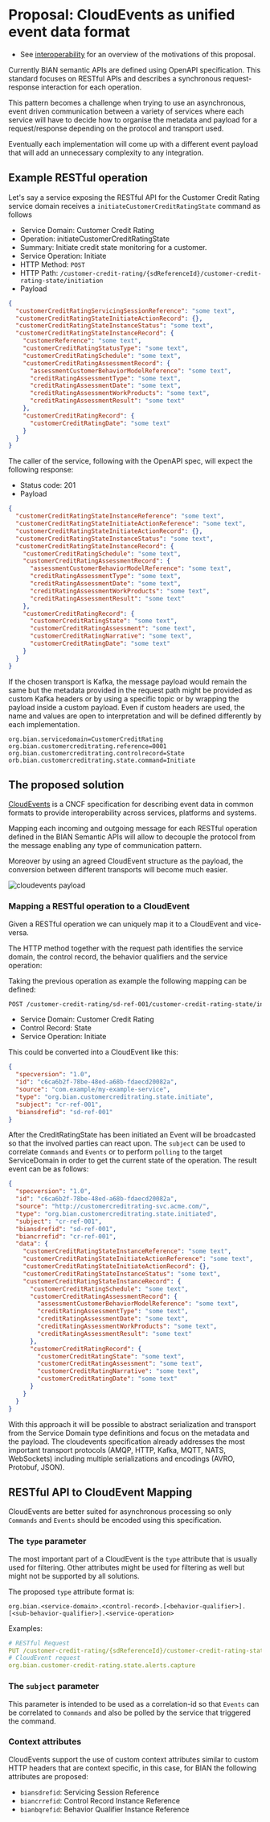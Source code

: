 # Proposal: CloudEvents as unified event data format

- See [interoperability](./interoperability.md) for an overview of the motivations of this proposal.

Currently BIAN semantic APIs are defined using OpenAPI specification. This standard focuses on RESTful APIs and describes a synchronous request-response interaction for each operation.

This pattern becomes a challenge when trying to use an asynchronous, event driven communication between a variety of services where each service will have to decide how to organise the metadata and payload for a request/response depending on the protocol and transport used.

Eventually each implementation will come up with a different event payload that will add an unnecessary complexity to any integration.

## Example RESTful operation

Let's say a service exposing the RESTful API for the Customer Credit Rating service domain receives a `initiateCustomerCreditRatingState` command as follows

- Service Domain: Customer Credit Rating
- Operation: initiateCustomerCreditRatingState
- Summary: Initiate credit state monitoring for a customer.
- Service Operation: Initiate
- HTTP Method: `POST`
- HTTP Path: `/customer-credit-rating/{sdReferenceId}/customer-credit-rating-state/initiation`
- Payload

```json
{
  "customerCreditRatingServicingSessionReference": "some text",
  "customerCreditRatingStateInitiateActionRecord": {},
  "customerCreditRatingStateInstanceStatus": "some text",
  "customerCreditRatingStateInstanceRecord": {
    "customerReference": "some text",
    "customerCreditRatingStatusType": "some text",
    "customerCreditRatingSchedule": "some text",
    "customerCreditRatingAssessmentRecord": {
      "assessmentCustomerBehaviorModelReference": "some text",
      "creditRatingAssessmentType": "some text",
      "creditRatingAssessmentDate": "some text",
      "creditRatingAssessmentWorkProducts": "some text",
      "creditRatingAssessmentResult": "some text"
    },
    "customerCreditRatingRecord": {
      "customerCreditRatingDate": "some text"
    }
  }
}
```

The caller of the service, following with the OpenAPI spec, will expect the following response:

- Status code: 201
- Payload

```json
{
  "customerCreditRatingStateInstanceReference": "some text",
  "customerCreditRatingStateInitiateActionReference": "some text",
  "customerCreditRatingStateInitiateActionRecord": {},
  "customerCreditRatingStateInstanceStatus": "some text",
  "customerCreditRatingStateInstanceRecord": {
    "customerCreditRatingSchedule": "some text",
    "customerCreditRatingAssessmentRecord": {
      "assessmentCustomerBehaviorModelReference": "some text",
      "creditRatingAssessmentType": "some text",
      "creditRatingAssessmentDate": "some text",
      "creditRatingAssessmentWorkProducts": "some text",
      "creditRatingAssessmentResult": "some text"
    },
    "customerCreditRatingRecord": {
      "customerCreditRatingState": "some text",
      "customerCreditRatingAssessment": "some text",
      "customerCreditRatingNarrative": "some text",
      "customerCreditRatingDate": "some text"
    }
  }
}
```

If the chosen transport is Kafka, the message payload would remain the same but the metadata provided in the request path might be
provided as custom Kafka headers or by using a specific topic or by wrapping the payload inside a custom payload. Even if custom headers
are used, the name and values are open to interpretation and will be defined differently by each implementation.

```properties
org.bian.servicedomain=CustomerCreditRating
org.bian.customercreditrating.reference=0001
org.bian.customercreditrating.controlrecord=State
orb.bian.customercreditrating.state.command=Initiate
```

## The proposed solution

[CloudEvents](https://github.com/cloudevents/spec) is a CNCF specification for describing event data in common formats to provide interoperability across services, platforms and systems.

Mapping each incoming and outgoing message for each RESTful operation defined in the BIAN Semantic APIs will allow to decouple the protocol from the message enabling any type of communication pattern.

Moreover by using an agreed CloudEvent structure as the payload, the conversion between different transports will become much easier.

![cloudevents payload](./images/cloudevents-payload.png)

### Mapping a RESTful operation to a CloudEvent

Given a RESTful operation we can uniquely map it to a CloudEvent and vice-versa.

The HTTP method together with the request path identifies the service domain, the control record, the behavior qualifiers and the service operation:

Taking the previous operation as example the following mapping can be defined:

```bash
POST /customer-credit-rating/sd-ref-001/customer-credit-rating-state/initiation
```

- Service Domain: Customer Credit Rating
- Control Record: State
- Service Operation: Initiate

This could be converted into a CloudEvent like this:

```json
{
  "specversion": "1.0",
  "id": "c6ca6b2f-78be-48ed-a68b-fdaecd20082a",
  "source": "com.example/my-example-service",
  "type": "org.bian.customercreditrating.state.initiate",
  "subject": "cr-ref-001",
  "biansdrefid": "sd-ref-001"
}
```

After the CreditRatingState has been initiated an Event will be broadcasted so that the involved parties can react upon.
The `subject` can be used to correlate `Commands` and `Events` or to perform `polling` to the target ServiceDomain in order
to get the current state of the operation. The result event can be as follows:

```json
{
  "specversion": "1.0",
  "id": "c6ca6b2f-78be-48ed-a68b-fdaecd20082a",
  "source": "http://customercreditrating-svc.acme.com/",
  "type": "org.bian.customercreditrating.state.initiated",
  "subject": "cr-ref-001",
  "biansdrefid": "sd-ref-001",
  "biancrrefid": "cr-ref-001",
  "data": {
    "customerCreditRatingStateInstanceReference": "some text",
    "customerCreditRatingStateInitiateActionReference": "some text",
    "customerCreditRatingStateInitiateActionRecord": {},
    "customerCreditRatingStateInstanceStatus": "some text",
    "customerCreditRatingStateInstanceRecord": {
      "customerCreditRatingSchedule": "some text",
      "customerCreditRatingAssessmentRecord": {
        "assessmentCustomerBehaviorModelReference": "some text",
        "creditRatingAssessmentType": "some text",
        "creditRatingAssessmentDate": "some text",
        "creditRatingAssessmentWorkProducts": "some text",
        "creditRatingAssessmentResult": "some text"
      },
      "customerCreditRatingRecord": {
        "customerCreditRatingState": "some text",
        "customerCreditRatingAssessment": "some text",
        "customerCreditRatingNarrative": "some text",
        "customerCreditRatingDate": "some text"
      }
    }
  }
}
```

With this approach it will be possible to abstract serialization and transport from the Service Domain type definitions
and focus on the metadata and the payload. The cloudevents specification already addresses the most important
transport protocols (AMQP, HTTP, Kafka, MQTT, NATS, WebSockets) including multiple serializations and encodings
(AVRO, Protobuf, JSON).

## RESTful API to CloudEvent Mapping

CloudEvents are better suited for asynchronous processing so only `Commands` and `Events` should be encoded using
this specification.

### The `type` parameter

The most important part of a CloudEvent is the `type` attribute that is usually used for filtering. Other attributes
might be used for filtering as well but might not be supported by all solutions.

The proposed `type` attribute format is:

`org.bian.<service-domain>.<control-record>.[<behavior-qualifier>].[<sub-behavior-qualifier>].<service-operation>`

Examples:

```yaml
# RESTful Request
PUT /customer-credit-rating/{sdReferenceId}/customer-credit-rating-state/{crReferenceId}/alerts/{bqReferenceId}/capture
# CloudEvent request
org.bian.customer-credit-rating.state.alerts.capture
```

### The `subject` parameter

This parameter is intended to be used as a correlation-id so that `Events` can be correlated to `Commands` and also
be polled by the service that triggered the command.

### Context attributes

CloudEvents support the use of custom context attributes similar to custom HTTP headers
that are context specific, in this case, for BIAN the following attributes are proposed:

- `biansdrefid`: Servicing Session Reference
- `biancrrefid`: Control Record Instance Reference
- `bianbqrefid`: Behavior Qualifier Instance Reference
